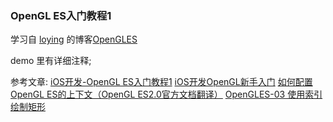 ### OpenGL ES入门教程1

学习自 [loying](https://github.com/loyinglin) 的博客[OpenGLES](https://www.jianshu.com/nb/2135411)

demo 里有详细注释;

参考文章:
[iOS开发-OpenGL ES入门教程1](https://www.jianshu.com/p/750fde1d8b6a)
[iOS开发OpenGL新手入门](http://www.olinone.com/?p=308)
[如何配置OpenGL ES的上下文（OpenGL ES2.0官方文档翻译）](https://blog.csdn.net/mengtnt/article/details/7773279)
[OpenGLES-03 使用索引绘制矩形](https://www.jianshu.com/p/8b6bacda08f0)
